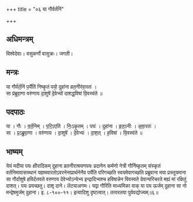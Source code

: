 +++
title = "०६ या गौर्वर्तनिं"

+++
## अधिमन्त्रम्
विश्वेदेवाः। वसुकर्णो वासुक्रः। जगती।

## मन्त्रः
या गौर्व॑र्त॒निं प॒र्येति॑ निष्कृ॒तं पयो॒ दुहा॑ना व्रत॒नीर॑वा॒रतः॑ ।  
सा प्र॑ब्रुवा॒णा वरु॑णाय दा॒शुषे॑ दे॒वेभ्यो॑ दाशद्ध॒विषा॑ वि॒वस्व॑ते ॥

## पदपाठः
या । गौः । व॒र्त॒निम् । प॒रि॒ऽएति॑ । निः॒ऽकृ॒तम् । पयः॑ । दुहा॑ना । व्र॒त॒ऽनीः । अ॒वा॒रतः॑ ।  
सा । प्र॒ऽब्रु॒वा॒णा । वरु॑णाय । दा॒शुषे॑ । दे॒वेभ्यः॑ । दा॒श॒त् । ह॒विषा॑ । वि॒वस्व॑ते ॥

## भाष्यम्
येयं मदीया पयः क्षीरादिकम् दुहाना व्रतनीराश्रयणपयः प्रदानेन कर्मणो नेत्री गौर्निष्कृतम् संस्कृतं वर्तनिमावासस्थानं यज्ञमवारतोऽवरनेनाप्रार्थनेनैव पर्येति परिगच्छति स्वयमेवागच्छति प्रब्रुवाना मया प्रस्तूयमाना सा गौर्दाशुषे हविर्दत्तवते वरुणाय देवेभ्योऽन्येभ्य इन्द्रादिभ्यश्च हविषान्नेन विवस्वते देवान्परिचरते मह्यं मां रक्षितुं दाशत्। पयः प्रयच्छतु। दाशृ दाने। लॆट्याअगमः। यद्वा गौरिति माध्यमिका वाक् या पय ऊर्जम् दुहाना सा नो मन्द्रेषमुर्जम् दुहाना। इ. ८-१००-११। इत्यादिशु दृष्टत्वात्। तत्परतया पुर्ववद्योज्यम्॥६॥